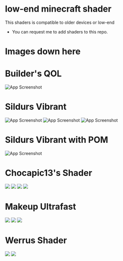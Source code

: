 # low-end minecraft shader
This shaders is compatible to older devices or low-end

- You can request me to add shaders to this repo.

# Images down here

# Builder's QOL
![App Screenshot](https://minecrafthub.com/image/screenshot/56779_61e16b26a383b.png)
# Sildurs Vibrant
![App Screenshot](https://i.imgur.com/glF4mOi.png)
![App Screenshot](https://i.imgur.com/V4gcvqG.png)
![App Screenshot](https://i.imgur.com/ib6bn13.jpg)
# Sildurs Vibrant with POM
![App Screenshot](https://i.imgur.com/hf8b8Jh.jpg)
# Chocapic13's Shader
![](https://media.forgecdn.net/attachments/281/626/2020-03-14_11.jpg)
![](https://media.forgecdn.net/attachments/thumbnails/281/624/310/172/2020-03-14_11.jpeg)
![](https://media.forgecdn.net/attachments/thumbnails/281/628/310/172/2020-03-11_19.jpg)
![](https://media.forgecdn.net/attachments/thumbnails/281/640/310/172/2020-03-14_13.jpg)
# Makeup Ultrafast
![](https://media.forgecdn.net/attachments/434/190/covernew7.jpg)
![](https://media.forgecdn.net/attachments/434/196/day7.jpg)
![](https://media.forgecdn.net/attachments/434/194/sunset7.jpg)
# Werrus Shader
![](https://tlauncher.org/images/1485760801-63016f3b55669eaf4c273a9b83c41825.png)
![](https://i.gyazo.com/9cf3929b198e01468877a7c59b7323f0.png)
